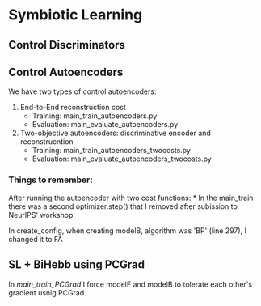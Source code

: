 # Symbiotic Learning


## Control Discriminators

## Control Autoencoders
We have two types of control autoencoders:
1. End-to-End reconstruction cost
    * Training: main_train_autoencoders.py
    * Evaluation: main_evaluate_autoencoders.py
1. Two-objective autoencoders: discriminative encoder and 
reconstrucntion
    * Training: main_train_autoencoders_twocosts.py
    * Evaluation: main_evaluate_autoencoders_twocosts.py  


### Things to remember:
After running the autoencoder with two cost functions:
    * In the main_train there was a second optimizer.step() that I removed after
    subission to NeurIPS' workshop.

In create_config, when creating modelB, algorithm was 'BP' (line 297), I changed it to FA


## SL + BiHebb using PCGrad

In *main_train_PCGrad* I force modelF and modelB to tolerate each other's gradient usnig PCGrad.  